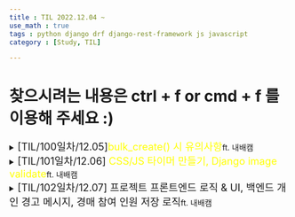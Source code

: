 ```yaml
---
title : TIL 2022.12.04 ~
use_math : true
tags : python django drf django-rest-framework js javascript
category : [Study, TIL]

---
```

찾으시려는 내용은 ctrl + f or cmd + f 를 이용해 주세요 :)
=====


<details>
<summary><span style = "font-size : 1.3em;">[TIL/100일차/12.05]<span style="color : yellow;">bulk_create() 시 유의사항</span></span>ft. 내배캠</summary>
<div markdown ="1">


## bulk_create() 시 유의사항
이미 정해져있는 인스턴스를 저장해야하기 때문에 Model() 인스턴스를 직접 만들어주어 pk값이 지정되게 한다

기존

```python
instance = Goods.objects.create(**validated_data)
image_set = self.context['request'].FILES.getlist('goodsimage_set')
image_list = [{'goods' : instance, 'image' : image}  for image in image_set]
GoodsImage.objects.bulk_create(image_list)
```

변경 후

```python
instance = Goods.objects.create(**validated_data)
image_set = self.context['request'].FILES.getlist('goodsimage_set')
image_list = [GoodsImage(goods = instance, image = image) for image in image_set]
GoodsImage.objects.bulk_create(image_list)
```

**['dict' object has no attribute 'pk' when using Django bulk_create() function](https://stackoverflow.com/questions/57220088/dict-object-has-no-attribute-pk-when-using-django-bulk-create-function)**

</div>
</details>


<details>
<summary><span style = "font-size : 1.3em;">[TIL/101일차/12.06] <span style="color : yellow;">CSS/JS 타이머 만들기, Django image validate</span></span>ft. 내배캠</summary>
<div markdown ="1">


## 타이머 만들기

```html
<div class="pie-timer" style="box-shadow: 0 2px 5px 0px;">
    <div id="center-timer"></div>
</div>
```

```css
.pie-timer {
            position: relative;
            display: inline-block;
            width: 200px;
            height: 200px;
            border-radius: 50%;
            transition: 0.3s;
        }

        #center-timer {
            background: #fff;
            display: block;
            position: absolute;
            top: 50%;
            left: 50%;
            width: 190px;
            height: 190px;
            border-radius: 50%;
            text-align: center;
            line-height: 100px;
            font-size: 20px;
            transform: translate(-50%, -50%);
        }
```

```js
async function startTimer(time) {

    let totalSecond = time

    let x = setInterval(function () {
        let min = parseInt(totalSecond / 60)
        let sec = totalSecond % 60
        let perTime = totalSecond / (60 * 20) * 100
        let percolor = perTime <= 10 ? 'red' : ['yellow', 'blue', 'purple'] [parseInt(perTime / 40)] // 테두리 색상 설정

        document.getElementById('center-timer').innerHTML = min + "분" + sec + "초";
        $('.pie-timer').css({
            "background": "conic-gradient(" + percolor + " 0% " + perTime + "%, #ffffff " + perTime + "% 100%)"
        });
        totalSecond--;

        if (totalSecond < 0) {
            clearInterval(x);
            document.getElementById('center-timer').innerHTML = '종료';
        }
    }, 1000);
}
```


## Django 이미지 확장자 유효성 검사

```python
from django.core.validators import validate_image_file_extension

class GoodsImage(models.Model):
    goods = models.ForeignKey(Goods, on_delete=models.CASCADE)
    image = models.ImageField(upload_to='goods/',validators=[validate_image_file_extension])
```

</div>
</details>



<details>
<summary><span style = "font-size : 1.3em;">[TIL/102일차/12.07] 프로젝트 프론트엔드 로직 & UI, 백엔드 개인 경고 메시지, 경매 참여 인원 저장 로직<span></span></span>ft. 내배캠</summary>
<div markdown ="1">

- 오늘 한 일
    - 프로젝트 프론트엔드 로직 & UI
    - 백엔드 개인 경고 메시지
    - 경매 참여 인원 저장 로직
    - 전 기수 취업자 면담
    - 팀원 코드 병합

- 회고
    - 시중에 내놓았을 때, 사용자들이 편하고 올바르게 사용을 할 수 있게끔. 로직을 세세하게
    - 짜는 것이 재밌지만 전반적인 진행률도 신경을 써야한다.
    - 백엔드에 집중하면 좋긴하지만 프론트엔드를 통해 리프레쉬도 돼서 낫밷이기도 하다.(~~좀 많이 시간이 걸리는 것은 함정~~)
    - 힘들지만 재밌다. 배포할 생각에 설레버려 ㅋㅋ 파이팅

</div>
</details>